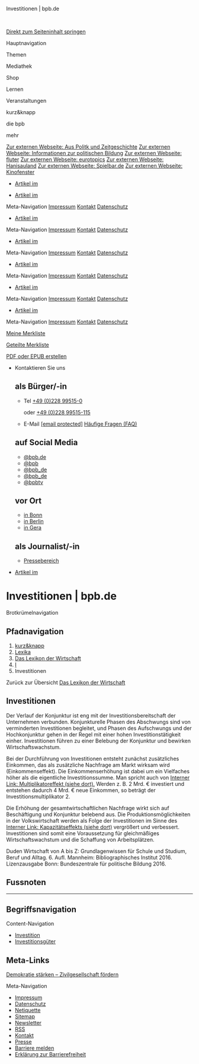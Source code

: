 Investitionen | bpb.de



﻿

[Direkt zum Seiteninhalt springen](#skip-nav-target)

Hauptnavigation

Themen

Mediathek

Shop

Lernen

Veranstaltungen

kurz&knapp

die bpb

mehr


[Zur externen Webseite: Aus Politk und Zeitgeschichte](/shop/zeitschriften/apuz/228/aus-politik-und-zeitgeschichte-alt/)
[Zur externen Webseite: Informationen zur politischen Bildung](/shop/zeitschriften/izpb/229/informationen-zur-politischen-bildung-alt/)
[Zur externen Webseite: fluter](https://www.fluter.de)
[Zur externen Webseite: eurotopics](https://www.eurotopics.net)
[Zur externen Webseite: Hanisauland](https://www.hanisauland.de)
[Zur externen Webseite: Spielbar.de](https://www.spielbar.de)
[Zur externen Webseite: Kinofenster](https://www.kinofenster.de)






* [Artikel im](/shop/warenkorb/?status=shoppingCard)



* [Artikel im](/shop/warenkorb/?status=shoppingCard)

Meta-Navigation
[Impressum](/die-bpb/ueber-uns/service/impressum/)
[Kontakt](/die-bpb/ueber-uns/service/kontakt/)
[Datenschutz](/die-bpb/ueber-uns/service/269718/datenschutzerklaerung-fuer-bpb-de/)



* [Artikel im](/shop/warenkorb/?status=shoppingCard)

Meta-Navigation
[Impressum](/die-bpb/ueber-uns/service/impressum/)
[Kontakt](/die-bpb/ueber-uns/service/kontakt/)
[Datenschutz](/die-bpb/ueber-uns/service/269718/datenschutzerklaerung-fuer-bpb-de/)



* [Artikel im](/shop/warenkorb/?status=shoppingCard)

Meta-Navigation
[Impressum](/die-bpb/ueber-uns/service/impressum/)
[Kontakt](/die-bpb/ueber-uns/service/kontakt/)
[Datenschutz](/die-bpb/ueber-uns/service/269718/datenschutzerklaerung-fuer-bpb-de/)



* [Artikel im](/shop/warenkorb/?status=shoppingCard)

Meta-Navigation
[Impressum](/die-bpb/ueber-uns/service/impressum/)
[Kontakt](/die-bpb/ueber-uns/service/kontakt/)
[Datenschutz](/die-bpb/ueber-uns/service/269718/datenschutzerklaerung-fuer-bpb-de/)



* [Artikel im](/shop/warenkorb/?status=shoppingCard)

Meta-Navigation
[Impressum](/die-bpb/ueber-uns/service/impressum/)
[Kontakt](/die-bpb/ueber-uns/service/kontakt/)
[Datenschutz](/die-bpb/ueber-uns/service/269718/datenschutzerklaerung-fuer-bpb-de/)



* [Artikel im](/shop/warenkorb/?status=shoppingCard)

Meta-Navigation
[Impressum](/die-bpb/ueber-uns/service/impressum/)
[Kontakt](/die-bpb/ueber-uns/service/kontakt/)
[Datenschutz](/die-bpb/ueber-uns/service/269718/datenschutzerklaerung-fuer-bpb-de/)




[Meine Merkliste](#1)



[Geteilte Merkliste](#1)



[PDF oder EPUB erstellen](#1)















* Kontaktieren Sie uns


  als Bürger/-in
  --------------

  + Tel
    [+49 (0)228 99515-0](tel:+49228995150)

    oder [+49 (0)228 99515-115](tel:+4922899515115)
  + E-Mail
    [[email protected]](/cdn-cgi/l/email-protection#30595e565f705240521e5455)
  [Häufige Fragen (FAQ)](/die-bpb/faq/)

  auf Social Media
  ----------------

  + [@bpb.de](https://www.facebook.com/bpb.de)
  + [@bpb](https://social.bund.de/@bpb)
  + [@bpb\_de](https://twitter.com/bpb_de)
  + [@bpb\_de](https://www.instagram.com/bpb_de/)
  + [@bpbtv](https://www.youtube.com/user/bpbtv)

  vor Ort
  -------

  + [in Bonn](/die-bpb/ueber-uns/standorte/bonn/)
  + [in Berlin](/die-bpb/ueber-uns/standorte/berlin/)
  + [in Gera](/die-bpb/ueber-uns/standorte/gera/)

  als Journalist/-in
  ------------------

  + [Pressebereich](/die-bpb/presse/)
* [Artikel im](/shop/warenkorb/?status=shoppingCard)


Investitionen | bpb.de
======================

Brotkrümelnavigation


Pfadnavigation
--------------

1. [kurz&knapp](/kurz-knapp/)
2. [Lexika](/kurz-knapp/lexika/)
3. [Das Lexikon der Wirtschaft](/kurz-knapp/lexika/lexikon-der-wirtschaft/)
4. [I](/kurz-knapp/lexika/lexikon-der-wirtschaft/19667/i/)
5. Investitionen

Zurück zur Übersicht
[Das Lexikon der Wirtschaft](/kurz-knapp/lexika/lexikon-der-wirtschaft/)

Investitionen
-------------

Der Verlauf der Konjunktur ist eng mit der Investitionsbereitschaft der Unternehmen verbunden. Konjunkturelle Phasen des Abschwungs sind von verminderten Investitionen begleitet, und Phasen des Aufschwungs und der Hochkonjunktur gehen in der Regel mit einer hohen Investitionstätigkeit einher. Investitionen führen zu einer Belebung der Konjunktur und bewirken Wirtschaftswachstum.

Bei der Durchführung von Investitionen entsteht zunächst zusätzliches Einkommen, das als zusätzliche Nachfrage am Markt wirksam wird (Einkommenseffekt). Die Einkommenserhöhung ist dabei um ein Vielfaches höher als die eigentliche Investitionssumme. Man spricht auch von [Interner Link: Multiplikatoreffekt (siehe dort).](/kurz-knapp/lexika/lexikon-der-wirtschaft/20147/multiplikatoreffekt/)  Werden z. B. 2 Mrd. € investiert und entstehen dadurch 4 Mrd. € neue Einkommen, so beträgt der Investitionsmultiplikator 2.

Die Erhöhung der gesamtwirtschaftlichen Nachfrage wirkt sich auf Beschäftigung und Konjunktur belebend aus. Die Produktionsmöglichkeiten in der Volkswirtschaft werden als Folge der Investitionen im Sinne des [Interner Link: Kapazitätseffekts (siehe dort)](/kurz-knapp/lexika/lexikon-der-wirtschaft/19927/kapazitaetseffekt/)  vergrößert und verbessert. Investitionen sind somit eine Voraussetzung für gleichmäßiges Wirtschaftswachstum und die Schaffung von Arbeitsplätzen.

Duden Wirtschaft von A bis Z: Grundlagenwissen für Schule und Studium, Beruf und Alltag. 6. Aufl. Mannheim: Bibliographisches Institut 2016. Lizenzausgabe Bonn: Bundeszentrale für politische Bildung 2016.

Fussnoten
---------

---

Begriffsnavigation
------------------


Content-Navigation

* [Investition](/kurz-knapp/lexika/lexikon-der-wirtschaft/19672/investition/)
* [Investitionsgüter](/kurz-knapp/lexika/lexikon-der-wirtschaft/19675/investitionsgueter/)



Meta-Links
----------

[Demokratie stärken – 
Zivilgesellschaft fördern](/)

Meta-Navigation

* [Impressum](/die-bpb/ueber-uns/service/impressum/)
* [Datenschutz](/die-bpb/ueber-uns/service/269718/datenschutzerklaerung-fuer-bpb-de/)
* [Netiquette](/die-bpb/ueber-uns/service/151273/netiquette/)
* [Sitemap](/die-bpb/ueber-uns/service/sitemap/)
* [Newsletter](/die-bpb/ueber-uns/service/newsletter/)
* [RSS](/die-bpb/ueber-uns/service/rss/)
* [Kontakt](/die-bpb/ueber-uns/service/kontakt/)
* [Presse](/die-bpb/presse/)
* [Barriere melden](/die-bpb/ueber-uns/service/barrierefreiheit/barriere-melden/)
* [Erklärung zur Barrierefreiheit](/die-bpb/ueber-uns/service/barrierefreiheit/)